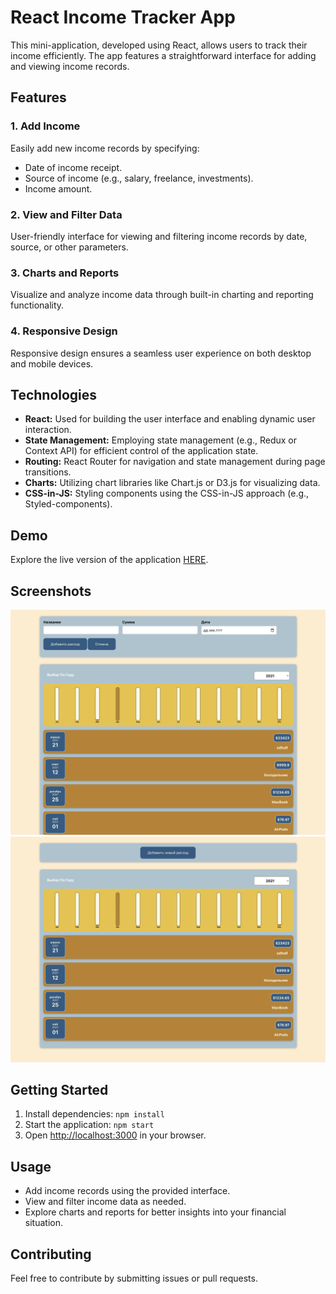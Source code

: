 # React Income Tracker App

This mini-application, developed using React, allows users to track their income efficiently. The app features a straightforward interface for adding and viewing income records.

## Features

### 1. Add Income

Easily add new income records by specifying:
- Date of income receipt.
- Source of income (e.g., salary, freelance, investments).
- Income amount.

### 2. View and Filter Data

User-friendly interface for viewing and filtering income records by date, source, or other parameters.

### 3. Charts and Reports

Visualize and analyze income data through built-in charting and reporting functionality.

### 4. Responsive Design

Responsive design ensures a seamless user experience on both desktop and mobile devices.

## Technologies

- **React:** Used for building the user interface and enabling dynamic user interaction.
- **State Management:** Employing state management (e.g., Redux or Context API) for efficient control of the application state.
- **Routing:** React Router for navigation and state management during page transitions.
- **Charts:** Utilizing chart libraries like Chart.js or D3.js for visualizing data.
- **CSS-in-JS:** Styling components using the CSS-in-JS approach (e.g., Styled-components).

## Demo

Explore the live version of the application [HERE](https://kulakovskyi.github.io/cost-accounting/).

## Screenshots

![Screenshot 1](./images/screenshot1.png)
![Screenshot 2](./images/screenshot2.png)


## Getting Started

1. Install dependencies: `npm install`
2. Start the application: `npm start`
3. Open [http://localhost:3000](http://localhost:3000) in your browser.

## Usage

- Add income records using the provided interface.
- View and filter income data as needed.
- Explore charts and reports for better insights into your financial situation.

## Contributing

Feel free to contribute by submitting issues or pull requests.

